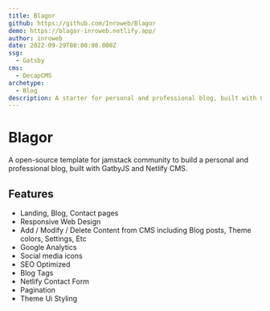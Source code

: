 ```yaml
---
title: Blagor
github: https://github.com/Inroweb/Blagor
demo: https://blagor-inroweb.netlify.app/
author: inroweb
date: 2022-09-29T00:00:00.000Z
ssg:
  - Gatsby
cms:
  - DecapCMS
archetype:
  - Blog
description: A starter for personal and professional blog, built with GatbyJS and Netlify CMS.
---
```


# Blagor

A open-source template for jamstack community to build a personal and professional blog, built with GatbyJS and Netlify CMS.

## Features

* Landing, Blog, Contact pages
* Responsive Web Design
* Add / Modify / Delete Content from CMS including Blog posts, Theme colors, Settings, Etc
* Google Analytics
* Social media icons
* SEO Optimized
* Blog Tags
* Netlify Contact Form
* Pagination
* Theme Ui Styling
